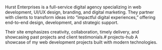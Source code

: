 Hurst Enterprises is a full-service digital agency specializing in web development, UI/UX design, branding, and digital marketing. They partner with clients to transform ideas into “impactful digital experiences,” offering end-to-end design, development, and strategic support.

Their site emphasizes creativity, collaboration, timely delivery, and showcasing past projects and client testimonials.# projects-hub
A showcase of my web development projects built with modern technologies.
